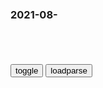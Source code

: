 ### 2021-08-　

```note
```

<table id="tbc" style="white-space:pre-wrap">
</table>
<button onclick="toggleb()">toggle</button>
<button onclick="loadparse()">loadparse</button>
<br>
<!-- 🌸<br>🍅-　-🍑<hr>🍀 --> <textarea rows="30" cols="100" style="display: none" id="tar">

《北平无战事》里的扬子公司到底有多贪腐？-搜狐
https://history.sohu.com/20141120/n406181796.shtml

“逃离”蒋介石总统就职合影的mg大佬们 - 知乎
https://zhuanlan.zhihu.com/p/401505663

宋子文与孔祥熙借扬子、孚中两公司，套走了当时gj外汇的88%。，因而在南j舆l中口碑不佳。

2021/8/31下午9:07:03

宋子文比孔祥熙好多了？那zg银行又是被谁掏空的，只是会伪装
https://baijiahao.baidu.com/s?id=1657428089622345706&wfr=spider&for=pc

2021/8/31下午9:08:08

从棉纱大王到h色z本家
http://www.infzm.com/content/34329

宋子文、孔祥熙要将荣家产业收归g有

gmd在经济领域的g家主义思想源自孙中山。他主张大力发展g营经济，使国家资本在整个sh经济中占主导地位，“拟将一概工业组成一极大的公司，归诸zgrm公有”。作为孙氏继承人，早年经商不成的蒋介石，更是坚定地推行计划经济模式和优先发展g营企业的战略。

1934年爆发的经济危机，给宋子文、孔祥熙为首的g商们收编m营企业提供了一个绝佳机会。gmz府的财z部、实业部、税务署、棉统会纷纷派人插手申新企业及总公司的调查。先是实业部长陈公博开出一份《申新纺织公司调查报告书》，声称申新已资不抵债、内部管理混乱，并拟定一份“救济方案”：由zf召集债q人组成临时管理w员会，以300万接管荣家数千万资产，并通过报纸造势声称——申新的惟一出路就是“g有化”。

此时，5大m营银行已收归“g有”，宋子文出任zg银行董事长。荣家多次上门求救，宋子文淡淡地说：“申新这么困难，你不要管了。你家每月2000元的开销由我负责。”这是比陈公博还要狠的方案：要求荣家交出全部申新纱厂，

多年来，荣氏家族谨慎地与g场保持距离，一直“在商言商”，仅以商界代表身份出席各届zg举办的工商界会议。

对于“g有化”，江南大学荣氏研究中心主任史应y博士另有一番见解。“尽管是gmzf的意愿，在mg时期，经济界和z界相对分得比较清楚，企业家们依然有一定的抗争余地，可以通过游说zf不同派别、请辞等方式进行抵抗。”他认为，荣氏脱险，正是运用了这种“合法的博弈”。

接受敌伪产业加上美g的经济援助，gmzf的g营资本在战后迅速膨胀，从交通运输到金融、能源、机械制造和粮油纺织，都组建了庞大的g营企业。这些企业普遍管理混乱、效率低下，生产恢复得很慢。zf还大力发展“与m争利”的轻工业：1945年，经济部组建zg纺织建设公司，由宋子文的亲信掌控，而粮食行业的l断公司——zg粮食工业公司则是孔祥熙的领地。

与此同时，棉纱、面粉行业受到越来越严厉的管z。到1947年12月，zf成立花纱布管理w员会，完全恢复战时管理。因为原料和产品销路均被zf“卡”住，茂新、福新各厂后来只得靠为gmzf和j队代磨面粉为主要业务，尤其自“五厂公记”成立后，企业的产供销业务完全处于zf控z之下，流动资金几乎全靠未付栈单来维持。

棉纱面粉大王被绑票的消息走漏后，sh舆l一片哗然，淞沪j备司令部和毛森均插手“破案”。
种种证据表明，淞沪司令部与上海滩第一绑票案脱不了干系。

荣宗敬长子荣鸿元因“私套外汇”又遭牢狱之灾，被扣押77天，前后被勒去财物折合50万美元。当时，gmzf实行紧急处分令，以“私套外汇”、“囤积居奇”等罪名逮捕了一批上海工商界头面人物，其中华侨王春哲因把存款汇到纽约被处以死刑，g方广为宣传，说是“杀鸡儆猴”。外g驻h报纸评论：gmzf出现“反企业家”的倾向。

gjl断资本的野蛮扩张，使得荣德生、荣毅r父子逐渐对南jzq失去了信任。抗战后日益尖锐的gm经济矛盾，最终将这对父子推向了gcd这一边。

蒋经g上海“打虎”却不打孔令侃，mz信心崩溃，亲信率部起义|孔祥熙|杜月笙_网易订阅
https://www.163.com/dy/article/GEBGJ8FS0543VJUG.html

2021/8/31下午2:18:44

从棉纱大王到h色z本家
http://www.infzm.com/content/34305/

在后来越发复杂的政治环境里，荣毅r变得日益谨慎，从不轻易吐露自己的内心世界。从他后来创办中信的经历来看，他对经济规律有很清楚的认识和把握，眼光和心态相当开放。而对gj经济生活中种种扭曲的怪现状，他始终保持着沉默

长毛”是一个令人脊梁骨冰冷的字眼。咸丰十年，李秀成攻打无锡曾取道荣巷。荣德生的父亲荣熙泰年幼贪玩，躲到撑沙船上到了上海（一说当学徒）。等他回来，他已是这一门仅存的血脉。家谱图上到处写着触目惊心的“被掳”、“遇难”。一大半荣巷族人在这场浩劫中丧生。

北洋水师在甲午战争中的惨败，使得曾国藩、李鸿章等苦心经营了30年的“洋务运动”遭遇重大挫折。以轮船招商局、天津电报局、开平矿务局、上海机器织布局为代表的洋务企业赤字堆积、腐败成风，清z府无力再承担亏损的包袱，决定将m用工业“招商承办”。这次经济体z改g，使得盛宣怀这样的官僚廉价地占有了g有资产，盛以100万两白银承包投资额达580多万两白银的汉阳铁厂，并获得10年免税、产品专卖等特q。

孔祥熙曾给mgzf留下9亿美元、6000万两黄金，这些钱最后去了哪里？_腾讯新闻
https://new.qq.com/omn/20210808/20210808A03E4X00.html

1947年，宋子文被迫从mgzf财政部长的位置辞职，随之消失不见的是g库内的9亿美元和6000万两黄金！

2021/9/1下午3:14:40

</textarea> <!-- 🍀<br>🍑-　-🍅<hr>🌸 -->

```tip
```

<script src="https://cdn.jsdelivr.net/npm/jquery@3.5.1/dist/jquery.min.js"></script>

<link rel="stylesheet" href="https://cdn.jsdelivr.net/gh/fancyapps/fancybox@3.5.7/dist/jquery.fancybox.min.css" />
<script src="https://cdn.jsdelivr.net/gh/fancyapps/fancybox@3.5.7/dist/jquery.fancybox.min.js"></script>

<script type="text/javascript">

var __urlRegex = /(\b(https?|ftp|file):\/\/[-A-Z0-9+&@#\/%?=~_|!:,.;]*[-A-Z0-9+&@#\/%=~_|])/ig;
var __imgRegex = /\.(?:jpe?g|gif|png)$/i;

loadparse();

function parseURL($string){

    var exp = __urlRegex;
    return $string.replace(exp,function(match){
            __imgRegex.lastIndex=0;
            if(__imgRegex.test(match)){
                return '<a data-fancybox="gallery" href="' + match.replace("/p=700", "")
                 + '"><img src="' + match.replace("/p=700", "/p=160x200")+'" width="64"></a>';
            }
            else{
                return '<a href="' + match + '" target="_blank">' + match + '</a>';
            }
        }
    );
}

function loadparse() {
  tbc.innerHTML = parseURL(tar.value);
}

function toggleb() {
  var x = document.getElementById("tar");
  if (x.style.display === "none") {
    x.style.display = "";
  } else {
    x.style.display = "none";
  }
}

</script>
